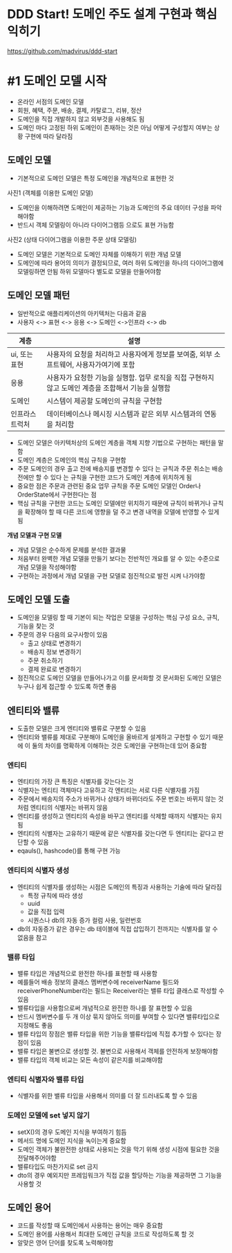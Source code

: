 



# DDD Start! 도메인 주도 설계 구현과 핵심 익히기



https://github.com/madvirus/ddd-start





# #1 도메인 모델 시작

- 온라인 서점의 도메인 모델
- 회원, 혜택, 주문, 배송, 결제, 카탈로그, 리뷰, 정산
- 도메인을 직접 개발하지 않고 외부것을 사용해도 됨
- 도메인 마다 고정된 하위 도메인이 존재하는 것은 아님 어떻게 구성할지 여부는 상황 구현에 따라 달라짐



## 도메인 모델

- 기본적으로 도메인 모델은 특정 도메인을 개념적으로 표현한 것

사진1 (객체를 이용한 도메인 모델)

- 도메인을 이해하려면 도메인이 제공하는 기능과 도메인의 주요 데이터 구성을 파악해야함
- 반드시 객체 모델링이 아니라 다이어그램등 으로도 표현 가능함 

사진2 (상태 다이어그램을 이용한 주문 상태 모델링)



- 도메인 모델은 기본적으로 도메인 자체를 이해하기 위한 개념 모델
- 도메인에 따라 용어의 의미가 결정되므로, 여러 하위 도메인을 하나의 다이어그램에 모델링하면 안됨 하위 모델마다 별도로 모델을 만들어야함

## 도메인 모델 패턴

- 일반적으로 애플리케이션의 아키텍처는 다음과 같음
- 사용자 <-> 표현 <-> 응용 <-> 도메인 <->인프라 <-> db

| 계층           | 설명                                                         |
| -------------- | ------------------------------------------------------------ |
| ui, 또는 표현  | 사용자의 요청을 처리하고 사용자에게 정보를 보여줌, 외부 소프트웨어, 사용자가여기에 포함 |
| 응용           | 사용자가 요청한 기능을 실행함. 업무 로직을 직접 구현하지 않고 도메인 계층을 조합해서 기능을 실행함 |
| 도메인         | 시스템이 제공할 도메인의 규칙을 구현함                       |
| 인프라스트럭처 | 데이터베이스나 메시징 시스템과 같은 외부 시스템과의 연동을 처리함 |

- 도메인 모델은 아키텍처상의 도메인 계층을 객체 지향 기법으로 구현하는 패턴을 말함
- 도메인 계층은 도메인의 핵심 규칙을 구현함
- 주문 도메인의 경우 출고 전에 배송지를 변경할 수 있다 는 규칙과 주문 취소는 배송 전에만 할 수 있다 는 규칙을 구현한 코드가 도메인 계층에 위치하게 됨
- 중요한 점은 주문과 관련된 중요 업무 규칙을 주문 도메인 모델인 Order나 OrderState에서 구현한다는 점
- 핵심 규칙을 구현한 코드는 도메인 모델에만 위치하기 때문에 규칙이 바뀌거나 규칙을 확장해야 할 때 다른 코드에 영향을 덜 주고 변경 내역을 모델에 반영할 수 있게 됨

**개념 모델과 구현 모델**

- 개념 모델은 순수하게 문제를 분석한 결과물
- 처음부터 완벽한 개념 모델을 만들기 보다는 전반적인 개요를 알 수 있는 수준으로 개념 모델을 작성해야함
- 구현하는 과정에서 개념 모델을 구현 모델로 점진적으로 발전 시켜 나가야함



## 도메인 모델 도출

- 도메인을 모델링 할 때 기본이 되는 작업은 모델을 구성하는 핵심 구성 요소, 규칙, 기능을 찾는 것
- 주문의 경우 다음의 요구사항이 있음
  - 출고 상태로 변경하기
  - 배송지 정보 변경하기
  - 주문 취소하기
  - 결제 완료로 변경하기
- 점진적으로 도메인 모델을 만들어나가고 이를 문서화할 것 문서화된 도메인 모델은 누구나 쉽게 접근할 수 있도록 하면 좋음

## 엔티티와 밸류

- 도출한 모델은 크게 엔티티와 밸류로 구분할 수 있음
- 엔티티와 밸류를 제대로 구분해야 도메인을 올바르게 설계하고 구현할 수 있기 때문에 이 둘의 차이를 명확하게 이해하는 것은 도메인을 구현하는데 있어 중요함

### 엔티티

- 엔티티의 가장 큰 특징은 식별자를 갖는다는 것
- 식별자는 엔티티 객체마다 고유하고 각 엔티티는 서로 다른 식별자를 가짐
- 주문에서 배송지의 주소가 바뀌거나 상태가 바뀌더라도 주문 번호는 바뀌지 않는 것 처럼 엔티티의 식별자는 바뀌지 않음
- 엔티티를 생성하고 엔티티의 속성을 바꾸고 엔티티를 삭제할 때까지 식별자는 유지됨
- 엔티티의 식별자는 고유하기 때문에 같은 식별자를 갖는다면 두 엔티티는 같다고 판단할 수 있음
- eqauls(), hashcode()를 통해 구현 가능

### 엔티티의 식별자 생성

- 엔티티의 식별자를 생성하는 시점은 도메인의 특징과 사용하는 기술에 따라 달라짐
  - 특정 규칙에 따라 생성
  - uuid
  - 값을 직접 입력
  - 시퀀스나 db의 자동 증가 컬럼 사용, 일련번호
- db의 자동증가 같은 경우는 db 테이블에 직접 삽입하기 전까지는 식별자를 알 수 없음을 참고

### 밸류 타입

- 밸류 타입은 개념적으로 완전한 하나를 표현할 때 사용함
- 예를들어 배송 정보의 클래스 멤버변수에 receiverName 필드와 receiverPhoneNumber라는 필드는 Receiver라는 밸류 타입 클래스로 작성할 수 있음
- 밸류타입을 사용함으로써 개념적으로 완전한 하나를 잘 표현할 수 있음
- 반드시 멤버변수를 두 개 이상 묶지 않아도 의미를 부여할 수 있다면 밸류타입으로 지정해도 좋음
- 밸류 타입의 장점은 밸류 타입을 위한 기능을 밸류타입에 직접 추가할 수 있다는 장점이 있음
- 밸류 타입은 불변으로 생성할 것. 불변으로 사용해서 객체를 안전하게 보장해야함
- 밸류 타입의 객체 비교는 모든 속성이 같은지를 비교해야함

### 엔티티 식별자와 밸류 타입

- 식별자를 위한 밸류 타입을 사용해서 의미를 더 잘 드러내도록 할 수 있음

### 도메인 모델에 set 넣지 않기

- setX()의 경우 도메인 지식을 부여하기 힘듬
- 메서드 명에 도메인 지식을 녹이는게 중요함
- 도메인 객체가 불완전한 상태로 사용되는 것을 막기 위해 생성 시점에 필요한 것을 전달해주어야함
- 밸류타입도 마찬가지로 set 금지
- dto의 경우 예외지만 프레임워크가 직접 값을 할당하는 기능을 제공하면 그 기능을 사용할 것 

## 도메인 용어

- 코드를 작성할 때 도메인에서 사용하는 용어는 매우 중요함
- 도메인 용어를 사용해서 최대한 도메인 규칙을 코드로 작성하도록 할 것
- 알맞은 영어 단어를 찾도록 노력해야함









